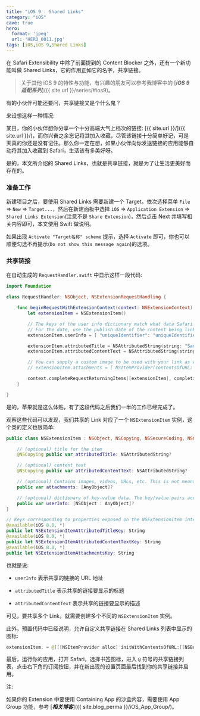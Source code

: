 ```yaml
---
title: "iOS 9 : Shared Links"
category: "iOS"
cave: true
hero:
  format: 'jpeg'
  url: 'HERO_0011.jpg'
tags: [iOS,iOS 9,Shared Links]
---
```

在 Safari Extensibility 中除了前面提到的 Content Blocker 之外，还有一个新功能叫做 Shared Links，它的作用正如它的名字，共享链接。

> 关于其他 iOS 9 的特性与功能，有兴趣的朋友可以参考我博客中的 [***iOS 9 适配系列***]({{ site.url }}/series/#ios9)。

有的小伙伴可能还要问，共享链接又是个什么鬼？

来设想这样一种情况:

某日，你的小伙伴想你分享一个十分高端大气上档次的链接: [{{ site.url }}/]({{ site.url }}/)，而你兴奋之余忘记将其加入收藏，尽管该链接十分简单好记，可是天真的你还是没有记住。那么你一定在想，如果小伙伴向你发送链接的应用能够自动将其加入收藏到 Safari，生活该有多美好呀。

是的，本文所介绍的 Shared Links，也就是共享链接，就是为了让生活更美好而存在的。

### 准备工作

新建项目之后，要使用 Shared Links 需要新建一个 Target，依次选择菜单 `File` => `New` => `Target...`，然后在新建面板中选择 `iOS`  => `Application Extension` => `Shared Links Extension`(注意不是 `Share Extension`)，然后点击 Next 并填写相关内容即可，本文使用 Swift 做说明。

如果出现 `Activate "Target名称" scheme` 提示，选择 `Activate` 即可，你也可以顺便勾选不再提示(`Do not show this message again`)的选项。

### 共享链接

在自动生成的 `RequestHandler.swift` 中显示这样一段代码:

```swift
import Foundation

class RequestHandler: NSObject, NSExtensionRequestHandling {

    func beginRequestWithExtensionContext(context: NSExtensionContext) {
        let extensionItem = NSExtensionItem()

        // The keys of the user info dictionary match what data Safari is expecting for each Shared Links item.
        // For the date, use the publish date of the content being linked
        extensionItem.userInfo = [ "uniqueIdentifier": "uniqueIdentifierForSampleItem", "urlString": "https://apple.com", "date": NSDate() ]

        extensionItem.attributedTitle = NSAttributedString(string: "Sample title")
        extensionItem.attributedContentText = NSAttributedString(string: "Sample description text")

        // You can supply a custom image to be used with your link as well. Use the NSExtensionItem's attachments property.
        // extensionItem.attachments = [ NSItemProvider(contentsOfURL: NSBundle.mainBundle().URLForResource("customLinkImage", withExtension: "png"))! ]

        context.completeRequestReturningItems([extensionItem], completionHandler: nil)
    }

}
```


是的，苹果就是这么体贴，有了这段代码之后我们一半的工作已经完成了。

观察这些代码可以发现，我们共享的 Link 对应了一个 `NSExtensionItem` 实例，这个类的定义也很简单:

```swift
public class NSExtensionItem : NSObject, NSCopying, NSSecureCoding, NSCoding {

    // (optional) title for the item
    @NSCopying public var attributedTitle: NSAttributedString?

    // (optional) content text
    @NSCopying public var attributedContentText: NSAttributedString?

    // (optional) Contains images, videos, URLs, etc. This is not meant to be an array of alternate data formats/types, but instead a collection to include in a social media post for example. These items are always typed NSItemProvider.
    public var attachments: [AnyObject]?

    // (optional) dictionary of key-value data. The key/value pairs accepted by the service are expected to be specified in the extension's Info.plist. The values of NSExtensionItem's properties will be reflected into the dictionary.
    public var userInfo: [NSObject : AnyObject]?
}

// Keys corresponding to properties exposed on the NSExtensionItem interface
@available(iOS 8.0, *)
public let NSExtensionItemAttributedTitleKey: String
@available(iOS 8.0, *)
public let NSExtensionItemAttributedContentTextKey: String
@available(iOS 8.0, *)
public let NSExtensionItemAttachmentsKey: String
```



也就是说:

* `userInfo` 表示共享的链接的 URL 地址

* `attributedTitle` 表示共享的链接要显示的标题

* `attributedContentText` 表示共享的链接要显示的描述

可见，要共享多个 Link，就需要创建多个不同的 `NSExtensionItem` 实例。

此外，预置代码中已经说明，允许自定义共享链接在 Shared Links 列表中显示的图标:

```swift
extensionItem. = @[[[NSItemProvider alloc] initWithContentsOfURL:[[NSBundle mainBundle] URLForResource:@"icon_image" withExtension:@"png"]]];
```


最后，运行你的应用，打开 Safari，选择书签图标，进入 `@` 符号的共享链接列表，点击右下角的订阅按钮，并在新出现的设置页面最后找到你的共享链接并启用。

注:

如果你的 Extension 中要使用 Containing App 的沙盒内容，需要使用 App Group 功能，参考 [***相关博客***]({{ site.blog_perma }}/iOS_App_Group/)。


